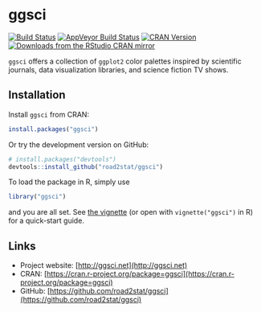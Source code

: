# ggsci

[![Build Status](https://travis-ci.org/road2stat/ggsci.svg?branch=master)](https://travis-ci.org/road2stat/ggsci)
[![AppVeyor Build Status](https://ci.appveyor.com/api/projects/status/github/road2stat/ggsci?branch=master&svg=true)](https://ci.appveyor.com/project/road2stat/ggsci)
[![CRAN Version](http://www.r-pkg.org/badges/version/ggsci)](https://cran.r-project.org/package=ggsci)
[![Downloads from the RStudio CRAN mirror](http://cranlogs.r-pkg.org/badges/ggsci)](http://cranlogs.r-pkg.org/badges/ggsci)

`ggsci` offers a collection of `ggplot2` color palettes inspired by scientific journals, data visualization libraries, and science fiction TV shows.

## Installation

Install `ggsci` from CRAN:

```r
install.packages("ggsci")
```

Or try the development version on GitHub:

```r
# install.packages("devtools")
devtools::install_github("road2stat/ggsci")
```

To load the package in R, simply use

```r
library("ggsci")
```

and you are all set. See [the vignette](http://ggsci.net/doc/) (or open with `vignette("ggsci")` in R) for a quick-start guide.

## Links

* Project website: [http://ggsci.net](http://ggsci.net)
* CRAN: [https://cran.r-project.org/package=ggsci](https://cran.r-project.org/package=ggsci)
* GitHub: [https://github.com/road2stat/ggsci](https://github.com/road2stat/ggsci)
